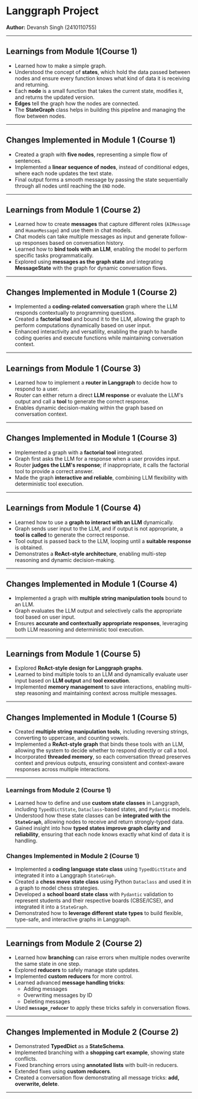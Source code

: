# Langgraph Project

**Author:** Devansh Singh (2410110755)

---

## Learnings from Module 1(Course 1)

- Learned how to make a simple graph.  
- Understood the concept of **states**, which hold the data passed between nodes and ensure every function knows what kind of data it is receiving and returning.  
- Each **node** is a small function that takes the current state, modifies it, and returns the updated version.  
- **Edges** tell the graph how the nodes are connected.  
- The **StateGraph** class helps in building this pipeline and managing the flow between nodes.

---

## Changes Implemented in Module 1 (Course 1)

- Created a graph with **five nodes**, representing a simple flow of sentences.  
- Implemented a **linear sequence of nodes**, instead of conditional edges, where each node updates the text state.  
- Final output forms a smooth message by passing the state sequentially through all nodes until reaching the `END` node.

---

## Learnings from Module 1 (Course 2)

- Learned how to create **messages** that capture different roles (`AIMessage` and `HumanMessage`) and use them in chat models.  
- Chat models can take multiple messages as input and generate follow-up responses based on conversation history.  
- Learned how to **bind tools with an LLM**, enabling the model to perform specific tasks programmatically.  
- Explored using **messages as the graph state** and integrating **MessageState** with the graph for dynamic conversation flows.

---

## Changes Implemented in Module 1 (Course 2)

- Implemented a **coding-related conversation** graph where the LLM responds contextually to programming questions.  
- Created a **factorial tool** and bound it to the LLM, allowing the graph to perform computations dynamically based on user input.  
- Enhanced interactivity and versatility, enabling the graph to handle coding queries and execute functions while maintaining conversation context.

---

## Learnings from Module 1 (Course 3)

- Learned how to implement a **router in Langgraph** to decide how to respond to a user.  
- Router can either return a direct **LLM response** or evaluate the LLM's output and call a **tool** to generate the correct response.  
- Enables dynamic decision-making within the graph based on conversation context.

---

## Changes Implemented in Module 1 (Course 3)

- Implemented a graph with a **factorial tool** integrated.  
- Graph first asks the LLM for a response when a user provides input.  
- Router **judges the LLM's response**; if inappropriate, it calls the factorial tool to provide a correct answer.  
- Made the graph **interactive and reliable**, combining LLM flexibility with deterministic tool execution.

---

## Learnings from Module 1 (Course 4)

- Learned how to use a **graph to interact with an LLM** dynamically.  
- Graph sends user input to the LLM, and if output is not appropriate, a **tool is called** to generate the correct response.  
- Tool output is passed back to the LLM, looping until a **suitable response** is obtained.  
- Demonstrates a **ReAct-style architecture**, enabling multi-step reasoning and dynamic decision-making.

---

## Changes Implemented in Module 1 (Course 4)

- Implemented a graph with **multiple string manipulation tools** bound to an LLM.  
- Graph evaluates the LLM output and selectively calls the appropriate tool based on user input.  
- Ensures **accurate and contextually appropriate responses**, leveraging both LLM reasoning and deterministic tool execution.

---

## Learnings from Module 1 (Course 5)

- Explored **ReAct-style design for Langgraph graphs**.  
- Learned to bind multiple tools to an LLM and dynamically evaluate user input based on **LLM output** and **tool execution**.  
- Implemented **memory management** to save interactions, enabling multi-step reasoning and maintaining context across multiple messages.

---

## Changes Implemented in Module 1 (Course 5)

- Created **multiple string manipulation tools**, including reversing strings, converting to uppercase, and counting vowels.  
- Implemented a **ReAct-style graph** that binds these tools with an LLM, allowing the system to decide whether to respond directly or call a tool.  
- Incorporated **threaded memory**, so each conversation thread preserves context and previous outputs, ensuring consistent and context-aware responses across multiple interactions.
---

### Learnings from Module 2 (Course 1)

- Learned how to define and use **custom state classes** in Langgraph, including `TypedDictState`, `Dataclass`-based states, and `Pydantic` models.
- Understood how these state classes can be **integrated with the `StateGraph`**, allowing nodes to receive and return strongly-typed data.
- Gained insight into how **typed states improve graph clarity and reliability**, ensuring that each node knows exactly what kind of data it is handling.

### Changes Implemented in Module 2 (Course 1)

- Implemented a **coding language state class** using `TypedDictState` and integrated it into a Langgraph `StateGraph`.
- Created a **chess move state class** using Python `Dataclass` and used it in a graph to model chess strategies.
- Developed a **school board state class** with `Pydantic` validation to represent students and their respective boards (CBSE/ICSE), and integrated it into a `StateGraph`.
- Demonstrated how to **leverage different state types** to build flexible, type-safe, and interactive graphs in Langgraph.

---

## Learnings from Module 2 (Course 2)

- Learned how **branching** can raise errors when multiple nodes overwrite the same state in one step.  
- Explored **reducers** to safely manage state updates.  
- Implemented **custom reducers** for more control.  
- Learned advanced **message handling tricks**:  
  - Adding messages  
  - Overwriting messages by ID  
  - Deleting messages  
- Used **`message_reducer`** to apply these tricks safely in conversation flows.  

---

## Changes Implemented in Module 2 (Course 2)

- Demonstrated **TypedDict** as a **StateSchema**.  
- Implemented branching with a **shopping cart example**, showing state conflicts.  
- Fixed branching errors using **annotated lists** with built-in reducers.  
- Extended fixes using **custom reducers**.  
- Created a conversation flow demonstrating all message tricks: **add, overwrite, delete**.  
---
